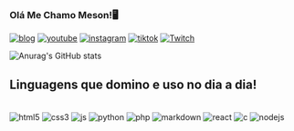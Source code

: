 ### Olá Me Chamo Meson!🖥️

[![blog](https://img.shields.io/badge/website-000000?style=for-the-badge&logo=About.me&logoColor=white)](https://mesonkkkj.netlify.app/) 
[![youtube](https://img.shields.io/badge/YouTube-FF0000?style=for-the-badge&logo=youtube&logoColor=white)](https://youtube.com/@mesonkkj?si=tmS0uMtKRKyQc0si) 
[![instagram](https://img.shields.io/badge/Instagram-E4405F?style=for-the-badge&logo=instagram&logoColor=white)](https://www.instagram.com/mesonkkkj?igsh=MXZpMnZ1Ym9qdDY1cA==) 
[![tiktok](https://img.shields.io/badge/TikTok-000000?style=for-the-badge&logo=tiktok&logoColor=white)](https://www.tiktok.com/@mesonkkkj?is_from_webapp=1&sender_device=pc)
[![Twitch](https://img.shields.io/badge/Twitch-9146FF?style=for-the-badge&logo=twitch&logoColor=white)](https://www.twitch.tv/mesonkkj) 

![Anurag's GitHub stats](https://github-readme-stats.vercel.app/api?username=mesonkkkj&show_icons=true&theme=radical)

## Linguagens que domino e uso no dia a dia!
<div style="display: inline_block"></br>
<img align="center" alt="html5" src="https://img.shields.io/badge/HTML5-E34F26?style=for-the-badge&logo=html5&logoColor=white"/>
<img align="center" alt="css3" src="https://img.shields.io/badge/CSS3-1572B6?style=for-the-badge&logo=css3&logoColor=white"/>
<img align="center" alt="js" src="https://img.shields.io/badge/JavaScript-F7DF1E?style=for-the-badge&logo=javascript&logoColor=black"/>
<img align="center" alt="python" src="https://img.shields.io/badge/Python-14354C?style=for-the-badge&logo=python&logoColor=white"/>
<img align="center" alt="php" src="https://img.shields.io/badge/PHP-777BB4?style=for-the-badge&logo=php&logoColor=white"/>
<img align="center" alt="markdown" src="https://img.shields.io/badge/Markdown-000000?style=for-the-badge&logo=markdown&logoColor=white"/>
<img align="center" alt="react" src="https://img.shields.io/badge/React-20232A?style=for-the-badge&logo=react&logoColor=61DAFB"/>
<img align="center" alt="c" src="https://img.shields.io/badge/C-00599C?style=for-the-badge&logo=c&logoColor=white"/>
<img align="center" alt="nodejs" src="https://img.shields.io/badge/Node.js-43853D?style=for-the-badge&logo=node.js&logoColor=white"/>
</div>
